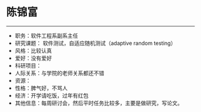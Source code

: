 # 陈锦富

------
- 职务：软件工程系副系主任
- 研究课题： 软件测试，自适应随机测试（adaptive random testing）
- 风格：比较认真
- 爱好：没有爱好
- 科研项目：
- 人际关系：与学院的老师关系都还不错
- 资源：
- 性格：脾气好，不骂人
- 经济：开学请吃饭，过年有红包
- 其他信息：每周研讨会，然后平时任务比较多，主要是做研究，写论文。
